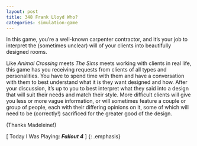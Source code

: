 ```yaml
---
layout: post
title: 348 Frank Lloyd Who?
categories: simulation-game
---
```

In this game, you’re a well-known carpenter contractor, and it’s your job to interpret the (sometimes unclear) will of your clients into beautifully designed rooms.

Like *Animal Crossing* meets *The Sims* meets working with clients in real life, this game has you receiving requests from clients of all types and personalities.  You have to spend time with them and have a conversation with them to best understand what it is they want designed and how.  After your discussion, it’s up to you to best interpret what they said into a design that will suit their needs and match their style.  More difficult clients will give you less or more vague information, or will sometimes feature a couple or group of people, each with their differing opinions on it, some of which will need to be (correctly!) sacrificed for the greater good of the design.

(Thanks Madeleine!)

[ Today I Was Playing: ***Fallout 4*** ]
{: .emphasis}